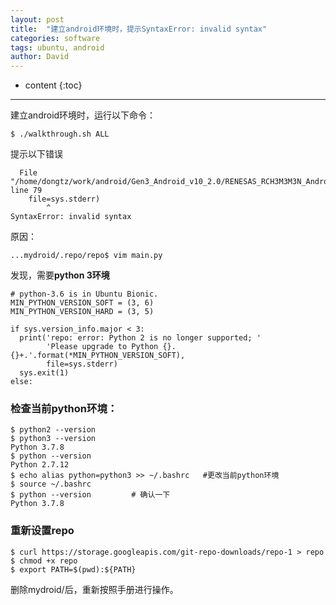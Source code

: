 ```yaml
---
layout: post
title:  "建立android环境时，提示SyntaxError: invalid syntax"
categories: software
tags: ubuntu, android
author: David
---
```


* content
{:toc}

---

建立android环境时，运行以下命令：
```
$ ./walkthrough.sh ALL
```
提示以下错误
```
  File "/home/dongtz/work/android/Gen3_Android_v10_2.0/RENESAS_RCH3M3M3N_Android_10_ReleaseNote_2020_09E/mydroid/.repo/repo/main.py", line 79
    file=sys.stderr)
        ^
SyntaxError: invalid syntax
```

原因：
```
...mydroid/.repo/repo$ vim main.py
```
发现，需要**python 3环境**
```
# python-3.6 is in Ubuntu Bionic.
MIN_PYTHON_VERSION_SOFT = (3, 6)
MIN_PYTHON_VERSION_HARD = (3, 5)

if sys.version_info.major < 3:
  print('repo: error: Python 2 is no longer supported; '
        'Please upgrade to Python {}.{}+.'.format(*MIN_PYTHON_VERSION_SOFT),
        file=sys.stderr)
  sys.exit(1)
else:
```

### 检查当前python环境：
```
$ python2 --version
$ python3 --version
Python 3.7.8
$ python --version
Python 2.7.12
$ echo alias python=python3 >> ~/.bashrc   #更改当前python环境
$ source ~/.bashrc
$ python --version         # 确认一下
Python 3.7.8
```

### 重新设置repo
```
$ curl https://storage.googleapis.com/git-repo-downloads/repo-1 > repo
$ chmod +x repo
$ export PATH=$(pwd):${PATH}
```

删除mydroid/后，重新按照手册进行操作。


